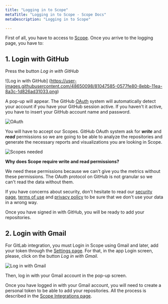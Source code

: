 ```yaml
---
title: "Logging in to Scope"
metaTitle: "Logging in to Scope - Scope Docs"
metaDescription: "Logging in to Scope"

---
```


First of all, you have to access to [Scope](https://app.scope.ink "Scope"). Once you arrive to the logging page, you have to:

## 1. Login with GitHub

Press the button *Log in with GitHub*

![Log in with GitHub] (https://user-images.githubusercontent.com/48650098/81047585-0577fe80-8ebb-11ea-8a3c-1d826ad31033.png)

A pop-up will appear. The GitHub [OAuth](https://developer.github.com/apps/building-oauth-apps/authorizing-oauth-apps/ "OAuth") system will automatically detect your account if you have your GitHub session active. If you haven't it active, you have to insert your GitHub account name and password.

![OAuth](https://user-images.githubusercontent.com/48650098/71575431-356a5c00-2aed-11ea-9f96-fe3135b3cd2e.PNG)

You will have to accept our Scopes. GitHub OAuth system ask for ***write*** and ***read*** permissions so we are going to be able to analyze the repositories and generate the necessary reports and visualizations you are looking in Scope.

![Scopes needed](https://user-images.githubusercontent.com/48650098/71575433-369b8900-2aed-11ea-8844-62f94a08dc44.PNG)

**Why does Scope require write and read permissions?**

We need these permissions because we can't give you the metrics without these permissions. The OAuth protocol on GitHub is not granular so we can't read the data without them. 

If you have concerns about security, don't hesitate to read our [security page](https://docs.scope.ink/company-information/7-security "security page"), [terms of use](https://scope.ink/terms "terms of use") and [privacy policy](https://scope.ink/terms "privacy policy") to be sure that we don't use your data in a wrong way. 

Once you have signed in with GitHub, you will be ready to add your repositories.

## 2. Login with Gmail

For GitLab integration, you must Login in Scope using Gmail and later, add your token through the [Settings page](https://docs.scope.ink/starting-with-scope/5-settings "settings page"). For that, in the app Login screen, please, click on the button *Log in with Gmail*.

![Log in with Gmail](https://user-images.githubusercontent.com/48650098/81047599-0d37a300-8ebb-11ea-916a-4f77e86ef0ce.png)

Then, log in with your Gmail account in the pop-up screen.

Once you have logged in with your Gmail account, you will need to create a personal token to be able to add your repositories. All the process is described in the [Scope Integrations page](https://docs.scope.ink/integrations "Scope Integrations page").

